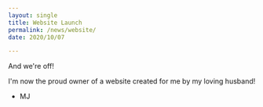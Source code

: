 ```yaml
---
layout: single
title: Website Launch
permalink: /news/website/
date: 2020/10/07

---
```


And we're off!

I'm now the proud owner of a website created for me by my loving husband!

- MJ
